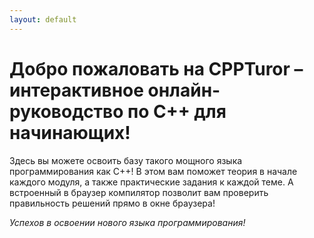 ```yaml
---
layout: default
---
```


# **Добро пожаловать на CPPTuror – интерактивное онлайн-руководство по C++ для начинающих!**

Здесь вы можете освоить базу такого мощного языка программирования как С++! В этом вам поможет теория в начале каждого модуля, а также практические задания к каждой теме. А встроенный в браузер компилятор позволит вам проверить правильность решений прямо в окне браузера!

*Успехов в освоении нового языка программирования!*
